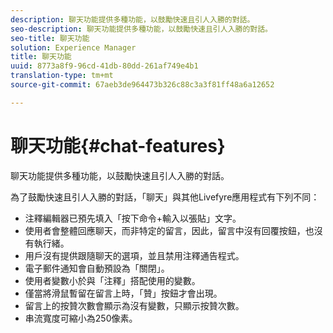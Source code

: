 ```yaml
---
description: 聊天功能提供多種功能，以鼓勵快速且引人入勝的對話。
seo-description: 聊天功能提供多種功能，以鼓勵快速且引人入勝的對話。
seo-title: 聊天功能
solution: Experience Manager
title: 聊天功能
uuid: 8773a8f9-96cd-41db-80dd-261af749e4b1
translation-type: tm+mt
source-git-commit: 67aeb3de964473b326c88c3a3f81ff48a6a12652

---
```



# 聊天功能{#chat-features}

聊天功能提供多種功能，以鼓勵快速且引人入勝的對話。



為了鼓勵快速且引人入勝的對話，「聊天」與其他Livefyre應用程式有下列不同：

* 注釋編輯器已預先填入「按下命令+輸入以張貼」文字。
* 使用者會整體回應聊天，而非特定的留言，因此，留言中沒有回覆按鈕，也沒有執行緒。
* 用戶沒有提供跟隨聊天的選項，並且禁用注釋通告程式。
* 電子郵件通知會自動預設為「關閉」。
* 使用者變數小於與「注釋」搭配使用的變數。
* 僅當將滑鼠暫留在留言上時，「贊」按鈕才會出現。
* 留言上的按贊次數會顯示為沒有變數，只顯示按贊次數。
* 串流寬度可縮小為250像素。

